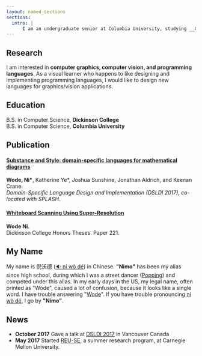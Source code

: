 ```yaml
---
layout: named_sections
sections:
  intro: |
      I am an undergraduate senior at Columbia University, studying __Computer Science__.
---
```


## Research

I am interested in __computer graphics, computer vision, and programming languages__. As a visual learner who happens to like designing and implementing programming languages, I would like to design new languages for graphics/vision applications.

## Education

B.S. in Computer Science, __Dickinson College__ <br>
B.S. in Computer Science, __Columbia University__ <br>

## Publication

#### [__Substance and Style: domain-specific languages for mathematical diagrams__](https://2017.splashcon.org/event/dsldi-2017-substance-and-style-domain-specific-languages-for-mathematical-diagrams)
__Wode, Ni\*__, Katherine Ye*, Joshua Sunshine, Jonathan Aldrich, and Keenan Crane.<br>  _Domain-Specific Language Design and Implementation (DSLDI 2017),  co-located with SPLASH._

#### [__Whiteboard Scanning Using Super-Resolution__](http://scholar.dickinson.edu/student_honors/221/)
__Wode Ni__.<br> Dickinson College Honors Theses. Paper 221.

## My Name

My name is 倪沃德 ([:sound: ní wò dé](https://translate.google.com/translate_tts?ie=UTF-8&q=%E5%80%AA%E6%B2%83%E5%BE%B7&tl=zh-CN&total=1&idx=0&textlen=3&tk=240836.379729&client=t&prev=input)) in Chinese. __"Nimo"__ has been my alias since high school, during which I was a street dancer ([Popping](https://en.wikipedia.org/wiki/Popping)) and competed under this alias. In my early days in the US, my legal name, often printed as "Wode", caused a lot of confusion, because it looks like a single word. I have trouble answering "[Wode](https://translate.google.com/translate_tts?ie=UTF-8&q=wode&tl=en&total=1&idx=0&textlen=4&tk=872591.735002&client=t&prev=input)".
If you have trouble pronouncing [ní wò dé](https://translate.google.com/translate_tts?ie=UTF-8&q=%E5%80%AA%E6%B2%83%E5%BE%B7&tl=zh-CN&total=1&idx=0&textlen=3&tk=240836.379729&client=t&prev=input), I go by __"Nimo"__.

## News

- __October 2017__  Gave a talk at [DSLDI 2017](https://2017.splashcon.org/event/dsldi-2017-substance-and-style-domain-specific-languages-for-mathematical-diagrams) in Vancouver Canada
- __May 2017__  Started [REU-SE](http://isri.cmu.edu/education/reu-se/), a summer research program, at Carnegie Mellon University.
